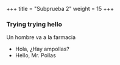 +++
title = "Subprueba 2"
weight = 15
+++

### Trying trying hello

Un hombre va a la farmacia

- Hola, ¿Hay ampollas?
- Hello, Mr. Pollas